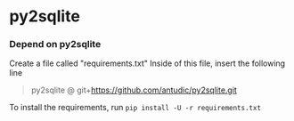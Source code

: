 # py2sqlite

### Depend on py2sqlite

Create a file called "requirements.txt"
Inside of this file, insert the following line
> py2sqlite @ git+https://github.com/antudic/py2sqlite.git

To install the requirements, run `pip install -U -r requirements.txt`
